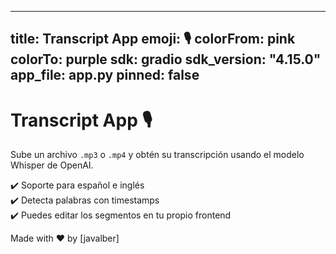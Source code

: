 
---
title: Transcript App
emoji: 🎙️
colorFrom: pink
colorTo: purple
sdk: gradio
sdk_version: "4.15.0"
app_file: app.py
pinned: false
---




# Transcript App 🎙️

Sube un archivo `.mp3` o `.mp4` y obtén su transcripción usando el modelo Whisper de OpenAI.

✔️ Soporte para español e inglés  
✔️ Detecta palabras con timestamps  
✔️ Puedes editar los segmentos en tu propio frontend

Made with ❤️ by [javalber]

